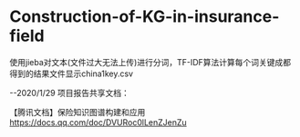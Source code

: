 # Construction-of-KG-in-insurance-field

使用jieba对文本(文件过大无法上传)进行分词，TF-IDF算法计算每个词关键成都得到的结果文件显示china1key.csv

--2020/1/29
项目报告共享文档：

【腾讯文档】保险知识图谱构建和应用
https://docs.qq.com/doc/DVURoc0lLenZJenZu
